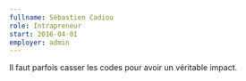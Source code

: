 ```yaml
---
fullname: Sébastien Cadiou
role: Intrapreneur
start: 2016-04-01
employer: admin
---
```

Il faut parfois casser les codes pour avoir un véritable impact.
